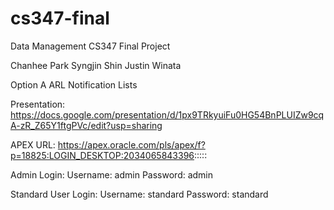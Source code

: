 # cs347-final
Data Management CS347 Final Project

Chanhee Park
Syngjin Shin
Justin Winata

Option A
ARL Notification Lists

Presentation:
https://docs.google.com/presentation/d/1px9TRkyuiFu0HG54BnPLUIZw9cqA-zR_Z65Y1ftgPVc/edit?usp=sharing

APEX URL:
https://apex.oracle.com/pls/apex/f?p=18825:LOGIN_DESKTOP:2034065843396:::::

Admin Login:
Username: admin
Password: admin

Standard User Login:
Username: standard
Password: standard
